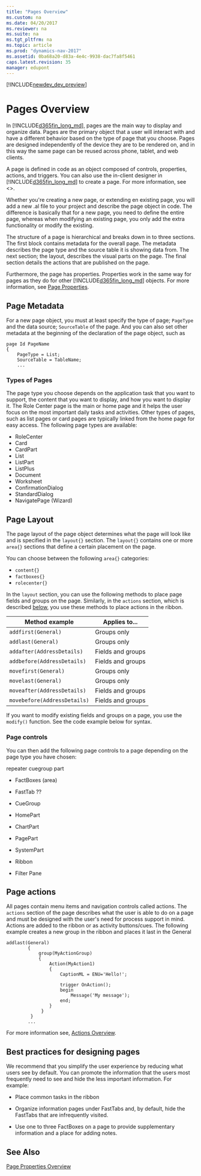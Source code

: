 ```yaml
---
title: "Pages Overview"
ms.custom: na
ms.date: 04/20/2017
ms.reviewer: na
ms.suite: na
ms.tgt_pltfrm: na
ms.topic: article
ms.prod: "dynamics-nav-2017"
ms.assetid: 0ba68a20-d83a-4e4c-9938-dac7fa8f5461
caps.latest.revision: 35
manager: edupont
---
```


[!INCLUDE[newdev_dev_preview](includes/newdev_dev_preview.md)]

# Pages Overview

In [!INCLUDE[d365fin_long_md](includes/d365fin_long_md.md)], pages are the main way to display and organize data. Pages are the primary object that a user will interact with and have a different behavior based on the type of page that you choose. Pages are designed independently of the device they are to be rendered on, and in this way the same page can be reused across phone, tablet, and web clients.

A page is defined in code as an object composed of controls, properties, actions, and triggers. You can also use the in-client designer in [!INCLUDE[d365fin_long_md](includes/d365fin_long_md.md)] to create a page. For more information, see <>.

Whether you're creating a new page, or extending en existing page, you will add a new .al file to your project and describe the page object in code. The difference is basically that for a new page, you need to define the entire page, whereas when modifying an existing page, you only add the extra functionality or modify the existing. 

The structure of a page is hierarchical and breaks down in to three sections. The first block contains metadata for the overall page. The metadata describes the page type and the source table it is showing data from. The next section; the layout, describes the visual parts on the page. The final section details the actions that are published on the page.



<!--  where does this belong?
|Type|SubType|  
|----------|-------------|  
|Container|ContentArea<br /><br /> FactBoxArea<br /><br /> RoleCenterArea|  
|Group|Group<br /><br /> Repeater<br /><br /> CueGroup<br /><br /> FixedLayout|  
|Field|No SubType available for this Type|  
|Part|No SubType available for this Type|  
 
-->

Furthermore, the page has properties. Properties work in the same way for pages as they do for other [!INCLUDE[d365fin_long_md](includes/d365fin_long_md.md)] objects. For more information, see [Page Properties](Page-Properties.md).  

## Page Metadata
For a new page object, you must at least specify the type of page; `PageType` and the data source; `SourceTable` of the page. And you can also set other metadata at the beginning of the declaration of the page object, such as 

```
page Id PageName
{
    PageType = List;
    SourceTable = TableName;
    ...

```
### Types of Pages  
The page type you choose depends on the application task that you want to support, the content that you want to display, and how you want to display it. The Role Center page is the main or home page and it helps the user focus on the most important daily tasks and activities. Other types of pages, such as list pages or card pages are typically linked from the home page for easy access. The following page types are available:  

-   RoleCenter    
-   Card  
-   CardPart  
-   List  
-   ListPart  
-   ListPlus  
-   Document  
-   Worksheet    
-   ConfirmationDialog  
-   StandardDialog   
-   NavigatePage (Wizard)  

## Page Layout
The page layout of the page object determines what the page will look like and is specified in the `layout{}` section. The `layout{}` contains one or more `area{}` sections that define a certain placement on the page. 

You can choose between the following `area{}` categories:

- `content{}`
- `factboxes{}`
- `rolecenter{}`

In the ```layout``` section, you can use the following methods to place page fields and groups on the page. Similarly, in the ```actions``` section, which is described [below](#page-actions), you use these methods to place actions in the ribbon. 

|Method example|Applies to...|
|--------------|-------------|
|```addfirst(General)```|Groups only|
|```addlast(General)```|Groups only|
|```addafter(AddressDetails)```|Fields and groups|
|```addbefore(AddressDetails)```|Fields and groups|
|```movefirst(General)```|Groups only|
|```movelast(General)```|Groups only|
|```moveafter(AddressDetails)```|Fields and groups|
|```movebefore(AddressDetails)```|Fields and groups|

If you want to modify existing fields and groups on a page, you use the ```modify()``` function. See the code example below for syntax.

### Page controls  

You can then add the following page controls to a page depending on the page type you have chosen:  
  
repeater
cuegroup
part


-   FactBoxes (area)  
  
-   FastTab  ??
  
-   CueGroup  
  
-   HomePart  
  
-   ChartPart  
  
-   PagePart  
  
-   SystemPart  
  
-   Ribbon  
  
-   Filter Pane  
  
## Page actions
All pages contain menu items and navigation controls called actions. The ```actions``` section of the page describes what the user is able to do on a page and must be designed with the user's need for process support in mind. Actions are added to the ribbon or as activity buttons/cues. The following example creates a new group in the ribbon and places it last in the General 

```
addlast(General)
        {
            group(MyActionGroup)
            {
                Action(MyAction1)
                {
                    CaptionML = ENU='Hello!';

                    trigger OnAction();
                    begin
                        Message('My message');
                    end;
                }
             }
         }   
        ...
```

For more information see, [Actions Overview](devenv-actions-overview.md).
  
## Best practices for designing pages  
We recommend that you simplify the user experience by reducing what users see by default. You can promote the information that the users most frequently need to see and hide the less important information. For example:  
  
-   Place common tasks in the ribbon  
  
-   Organize information pages under FastTabs and, by default, hide the FastTabs that are infrequently visited.  
  
-   Use one to three FactBoxes on a page to provide supplementary information and a place for adding notes.  
  
## See Also  
[Page Properties Overview](devenv-page-properties.md)
